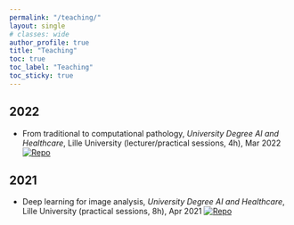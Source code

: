 ```yaml
---
permalink: "/teaching/"
layout: single
# classes: wide
author_profile: true
title: "Teaching"
toc: true
toc_label: "Teaching"
toc_sticky: true
---
```



## 2022

- From traditional to computational pathology, _University Degree AI and Healthcare_, Lille University (lecturer/practical sessions, 4h), Mar 2022 [![Repo](https://badgen.net/badge/icon/GitHub?icon=github&label)](https://github.com/afiliot/TPDUIA/tree/main/TPDUIA/2021)

## 2021

- Deep learning for image analysis, _University Degree AI and Healthcare_, Lille University (practical sessions, 8h), Apr 2021 [![Repo](https://badgen.net/badge/icon/GitHub?icon=github&label)](https://github.com/afiliot/TPDUIA/tree/main/TPDUIA/2022)
